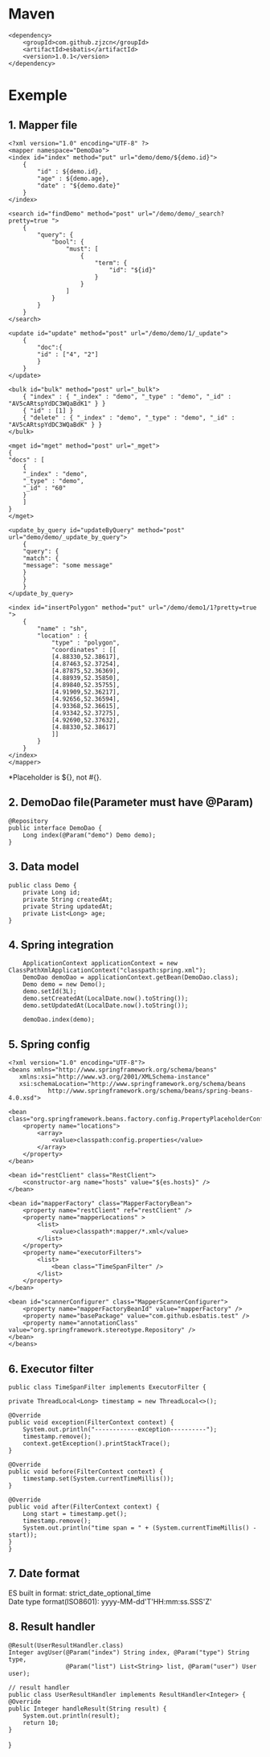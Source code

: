 # Maven

    <dependency>
        <groupId>com.github.zjzcn</groupId>
        <artifactId>esbatis</artifactId>
        <version>1.0.1</version>
    </dependency>

# Exemple

## 1. Mapper file
    <?xml version="1.0" encoding="UTF-8" ?>
    <mapper namespace="DemoDao">
    <index id="index" method="put" url="demo/demo/${demo.id}">
        {
            "id" : ${demo.id},
            "age" : ${demo.age},
            "date" : "${demo.date}"
        }
    </index>

    <search id="findDemo" method="post" url="/demo/demo/_search?pretty=true ">
        {
            "query": {
                "bool": {
                    "must": [
                        {
                            "term": {
                                "id": "${id}"
                            }
                        }
                    ]
                }
            }
        }
    </search>

    <update id="update" method="post" url="/demo/demo/1/_update">
        {
            "doc":{
            "id" : ["4", "2"]
            }
        }
    </update>

    <bulk id="bulk" method="post" url="_bulk">
        { "index" : { "_index" : "demo", "_type" : "demo", "_id" : "AV5cARtspYdDC3WQaBdK1" } }
        { "id" : [1] }
        { "delete" : { "_index" : "demo", "_type" : "demo", "_id" : "AV5cARtspYdDC3WQaBdK" } }
    </bulk>

    <mget id="mget" method="post" url="_mget">
    {
    "docs" : [
        {
        "_index" : "demo",
        "_type" : "demo",
        "_id" : "60"
        }
        ]
    }
    </mget>

    <update_by_query id="updateByQuery" method="post" url="demo/demo/_update_by_query">
        {
        "query": {
        "match": {
        "message": "some message"
        }
        }
        }
    </update_by_query>

    <index id="insertPolygon" method="put" url="/demo/demo1/1?pretty=true ">
        {
            "name" : "sh",
            "location" : {
                "type" : "polygon",
                "coordinates" : [[
                [4.88330,52.38617],
                [4.87463,52.37254],
                [4.87875,52.36369],
                [4.88939,52.35850],
                [4.89840,52.35755],
                [4.91909,52.36217],
                [4.92656,52.36594],
                [4.93368,52.36615],
                [4.93342,52.37275],
                [4.92690,52.37632],
                [4.88330,52.38617]
                ]]
            }
        }
    </index>
    </mapper>
*Placeholder is ${}, not #{}.

## 2. DemoDao file(Parameter must have @Param)
    @Repository
    public interface DemoDao {
        Long index(@Param("demo") Demo demo);
    }

## 3. Data model
    public class Demo {
        private Long id;
        private String createdAt;
        private String updatedAt;
        private List<Long> age;
    }

## 4. Spring integration
        ApplicationContext applicationContext = new ClassPathXmlApplicationContext("classpath:spring.xml");
        DemoDao demoDao = applicationContext.getBean(DemoDao.class);
        Demo demo = new Demo();
        demo.setId(3L);
        demo.setCreatedAt(LocalDate.now().toString());
        demo.setUpdatedAt(LocalDate.now().toString());

        demoDao.index(demo);
        
## 5. Spring config
    <?xml version="1.0" encoding="UTF-8"?>
    <beans xmlns="http://www.springframework.org/schema/beans"
       xmlns:xsi="http://www.w3.org/2001/XMLSchema-instance"
       xsi:schemaLocation="http://www.springframework.org/schema/beans
               http://www.springframework.org/schema/beans/spring-beans-4.0.xsd">

    <bean class="org.springframework.beans.factory.config.PropertyPlaceholderConfigurer">
        <property name="locations">
            <array>
                <value>classpath:config.properties</value>
            </array>
        </property>
    </bean>

    <bean id="restClient" class="RestClient">
        <constructor-arg name="hosts" value="${es.hosts}" />
    </bean>

    <bean id="mapperFactory" class="MapperFactoryBean">
        <property name="restClient" ref="restClient" />
        <property name="mapperLocations" >
            <list>
                <value>classpath*:mapper/*.xml</value>
            </list>
        </property>
        <property name="executorFilters">
            <list>
                <bean class="TimeSpanFilter" />
            </list>
        </property>
    </bean>

    <bean id="scannerConfigurer" class="MapperScannerConfigurer">
        <property name="mapperFactoryBeanId" value="mapperFactory" />
        <property name="basePackage" value="com.github.esbatis.test" />
        <property name="annotationClass" value="org.springframework.stereotype.Repository" />
    </bean>
    </beans>

## 6. Executor filter
    public class TimeSpanFilter implements ExecutorFilter {

    private ThreadLocal<Long> timestamp = new ThreadLocal<>();

    @Override
    public void exception(FilterContext context) {
        System.out.println("------------exception----------");
        timestamp.remove();
        context.getException().printStackTrace();
    }

    @Override
    public void before(FilterContext context) {
        timestamp.set(System.currentTimeMillis());
    }

    @Override
    public void after(FilterContext context) {
        Long start = timestamp.get();
        timestamp.remove();
        System.out.println("time span = " + (System.currentTimeMillis() - start));
    }
    }


## 7. Date format
ES built in format: strict_date_optional_time<br>
Date type format(ISO8601): yyyy-MM-dd'T'HH:mm:ss.SSS'Z'

## 8. Result handler
    @Result(UserResultHandler.class)
    Integer avgUser(@Param("index") String index, @Param("type") String type,
                    @Param("list") List<String> list, @Param("user") User user);
    
    // result handler
    public class UserResultHandler implements ResultHandler<Integer> {
    @Override
    public Integer handleResult(String result) {
        System.out.println(result);
        return 10;
    }
}
